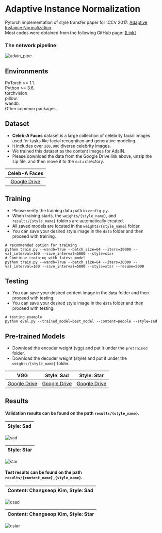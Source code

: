 # Adaptive Instance Normalization
Pytorch implementation of style transfer paper for ICCV 2017: [Adaptive Instance Normalization](https://arxiv.org/pdf/1703.06868).  
Most codes were obtained from the following GitHub page: [[Link]](https://github.com/naoto0804/pytorch-AdaIN)  

### The network pipeline.  
![adain_pipe](https://github.com/user-attachments/assets/df55c1a1-a07a-4c05-bfc3-bdab1a4aed08)

## Environments  
PyTorch >= 1.1.  
Python >= 3.6.  
torchvision.  
pillow.  
wandb.  
Other common packages.  

## Dataset
- **Celeb-A Faces** dataset is a large collection of celebrity facial images used for tasks like facial recognition and generative modeling.  
- It includes over ```200,000``` diverse celebrity images.  
- We trained this dataset as the content images for AdaIN.
- Please download the data from the Google Drive link above, unzip the zip file, and then move it to the ```data``` directory.

|     Celeb-A Faces            |
|:------------------------:|
| [Google Drive](https://drive.google.com/file/d/0B7EVK8r0v71pZjFTYXZWM3FlRnM/view?resourcekey=0-dYn9z10tMJOBAkviAcfdyQ)   |

## Training
- Please verify the training data path in ```config.py```.
- When training starts, the ```weights/{style_name}```, and ```results/{style_name}``` folders are automatically created.
- All saved models are located in the ```weights/{style_name}``` folder.
- You can save your desired style image in the ```data``` folder and then proceed with training.
  
```Shell
# recommended option for training
python train.py --wandb=True --batch_size=64 --iters=30000 --val_interval=100 --save_interval=5000 --style=star
# Continue training with latest model
python train.py --wandb=True --batch_size=64 --iters=30000 --val_interval=100 --save_interval=5000 --style=star --resume=5000
```

## Testing
- You can save your desired content image in the ```data``` folder and then proceed with testing.
- You can save your desired style image in the ```data``` folder and then proceed with testing.
  
```Shell
# testing example
python eval.py --trained_model=best_model --content=people --style=sad
```

## Pre-trained Models
- Download the encoder weight (vgg) and put it under the ```pretrained``` folder.
- Download the decoder weight (style) and put it under the ```weights/{style_name}``` folder.

|   VGG     | Style: Sad    | Style: Star    |
|:--------------:|:-----------:|:-----------:|
|[Google Drive](https://drive.google.com/file/d/1ZiQWBvXwOBNOtPc9J0PMKAdXTDGQq7GR/view?usp=drive_link)|[Google Drive](https://drive.google.com/file/d/1V5tr6B_6Hx8KDdSvOq7szwg4qwy9Otbi/view?usp=drive_link)|[Google Drive](https://drive.google.com/file/d/1wJNlJhHUS4ESSm6lT_YJ90ZvD6m01Mfo/view?usp=drive_link)|

## Results
#### Validation results can be found on the path ```results/{style_name}```.  
| Style: Sad                                                                             |
|----------------------------------------------------------------------------------------------------------------------|
![sad](https://github.com/user-attachments/assets/d9a6c40e-e31e-4560-ac54-bd1e37a25d52)

| Style: Star                                                                             |
|----------------------------------------------------------------------------------------------------------------------|
![star](https://github.com/user-attachments/assets/9598612b-a1a8-4e28-aecc-a8604a55f661)

#### Test results can be found on the path ```results/{content_name}_{style_name}```.  
| Content: Changseop Kim, Style: Sad                                                                             |
|----------------------------------------------------------------------------------------------------------------------|
![csad](https://github.com/user-attachments/assets/16e524dc-a960-4be2-be5d-104a39759b2b)

| Content: Changseop Kim, Style: Star                                                                             |
|----------------------------------------------------------------------------------------------------------------------|
![cstar](https://github.com/user-attachments/assets/83c8c8e5-419c-41d2-b78e-5ba6e1862d85)


